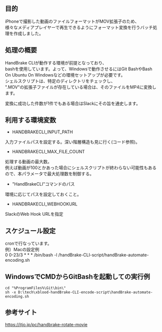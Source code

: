 ## 目的
iPhoneで撮影した動画のファイルフォーマットがMOV拡張子のため、<br>
様々なメディアプレイヤーで再生できるようにフォーマット変換を行うバッチ処理を作成しました。

## 処理の概要
HandBrake CLIが動作する環境が前提となっており、<br>
bashを使用しています。よって、Windowsで動作させるにはGit BashやBash On Ubuntu On Windowsなどの環境セットアップが必要です。<br>
シェルスクリプトは、特定のディレクトリをチェックし、<br>
".MOV"の拡張子ファイルが存在している場合は、そのファイルをMP4に変換します。<br>

変換に成功した件数が1件でもある場合はSlackにその旨を通史します。

## 利用する環境変数
- HANDBRAKECLI_INPUT_PATH

入力ファイルパスを設定する。深い階層構造も見に行く(コード参照)。
- HANDBRAKECLI_MAX_FILE_COUNT

処理する動画の最大数。<br>
例えば動画が100とかあった場合にシェルスクリプトが終わらない可能性もあるので、本パラメータで最大処理数を制御する。
- "HandBrakeCLI"コマンドのパス

環境に応じてパスを設定しておくこと。
- HANDBRAKECLI_WEBHOOKURL

SlackのWeb Hook URLを指定
## スケジュール設定
cronで行なっています。<br>
例）Macの設定例<br>
0 0-23/3 * * * /bin/bash -l /handBrake-CLI-script/handBrake-automate-encoding.sh

## WindowsでCMDからGitBashを起動しての実行例
```
cd "%ProgramFiles%\Git\bin\"
sh -x D:\tech\xblood-handBrake-CLI-encode-script\handBrake-automate-encoding.sh
```

## 参考サイト
https://itjo.jp/pc/handbrake-rotate-movie
